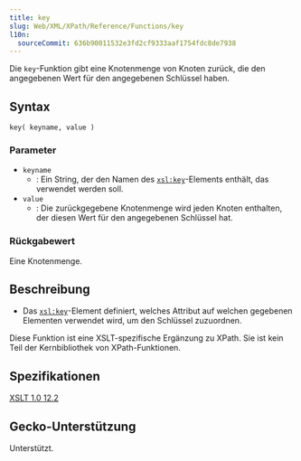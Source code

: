 ```yaml
---
title: key
slug: Web/XML/XPath/Reference/Functions/key
l10n:
  sourceCommit: 636b90011532e3fd2cf9333aaf1754fdc8de7938
---
```


Die `key`-Funktion gibt eine Knotenmenge von Knoten zurück, die den angegebenen Wert für den angegebenen Schlüssel haben.

## Syntax

```plain
key( keyname, value )
```

### Parameter

- `keyname`
  - : Ein String, der den Namen des [`xsl:key`](/de/docs/Web/XML/XSLT/Reference/Element/key)-Elements enthält, das verwendet werden soll.
- `value`
  - : Die zurückgegebene Knotenmenge wird jeden Knoten enthalten, der diesen Wert für den angegebenen Schlüssel hat.

### Rückgabewert

Eine Knotenmenge.

## Beschreibung

- Das [`xsl:key`](/de/docs/Web/XML/XSLT/Reference/Element/key)-Element definiert, welches Attribut auf welchen gegebenen Elementen verwendet wird, um den Schlüssel zuzuordnen.

Diese Funktion ist eine XSLT-spezifische Ergänzung zu XPath. Sie ist kein Teil der Kernbibliothek von XPath-Funktionen.

## Spezifikationen

[XSLT 1.0 12.2](https://www.w3.org/TR/xslt-10/#function-key)

## Gecko-Unterstützung

Unterstützt.
